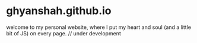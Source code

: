 # ghyanshah.github.io
welcome to my personal website, where I put my heart and soul (and a little bit of JS) on every page.
// under development
